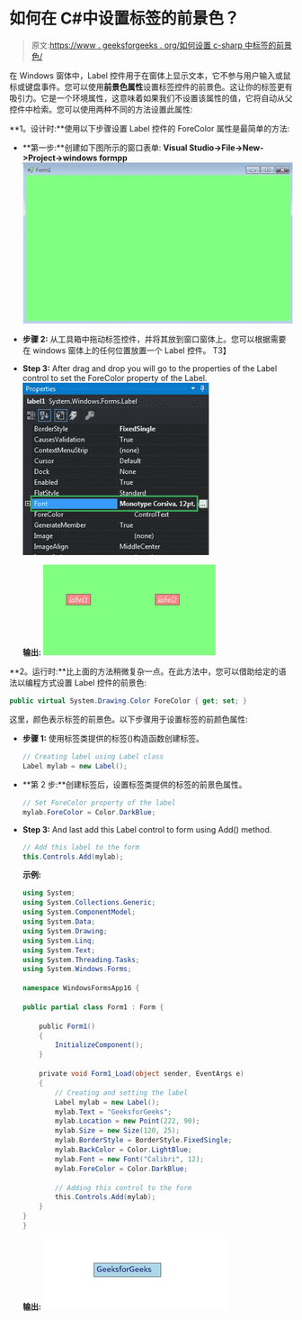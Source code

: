 # 如何在 C#中设置标签的前景色？

> 原文:[https://www . geeksforgeeks . org/如何设置 c-sharp 中标签的前景色/](https://www.geeksforgeeks.org/how-to-set-the-foreground-color-of-the-label-in-c-sharp/)

在 Windows 窗体中，Label 控件用于在窗体上显示文本，它不参与用户输入或鼠标或键盘事件。您可以使用**前景色属性**设置标签控件的前景色。这让你的标签更有吸引力。它是一个环境属性，这意味着如果我们不设置该属性的值，它将自动从父控件中检索。您可以使用两种不同的方法设置此属性:

**1。设计时:**使用以下步骤设置 Label 控件的 ForeColor 属性是最简单的方法:

*   **第一步:**创建如下图所示的窗口表单:
    **Visual Studio->File->New->Project->windows formpp**
    ![](img/f1d477c51402b2df11d7ed28eee617fe.png)
*   **步骤 2:** 从工具箱中拖动标签控件，并将其放到窗口窗体上。您可以根据需要在 windows 窗体上的任何位置放置一个 Label 控件。
    T3】
*   **Step 3:** After drag and drop you will go to the properties of the Label control to set the ForeColor property of the Label.
    ![](img/90572344e7ccaa734f09300d5492056e.png)

    **输出:**
    ![](img/aed58ad317c90ec30ceff7848172baa2.png)

**2。运行时:**比上面的方法稍微复杂一点。在此方法中，您可以借助给定的语法以编程方式设置 Label 控件的前景色:

```cs
public virtual System.Drawing.Color ForeColor { get; set; }
```

这里，颜色表示标签的前景色。以下步骤用于设置标签的前颜色属性:

*   **步骤 1:** 使用标签类提供的标签()构造函数创建标签。

    ```cs
    // Creating label using Label class
    Label mylab = new Label();

    ```

*   **第 2 步:**创建标签后，设置标签类提供的标签的前景色属性。

    ```cs
    // Set ForeColor property of the label
    mylab.ForeColor = Color.DarkBlue;

    ```

*   **Step 3:** And last add this Label control to form using Add() method.

    ```cs
    // Add this label to the form
    this.Controls.Add(mylab);

    ```

    **示例:**

    ```cs
    using System;
    using System.Collections.Generic;
    using System.ComponentModel;
    using System.Data;
    using System.Drawing;
    using System.Linq;
    using System.Text;
    using System.Threading.Tasks;
    using System.Windows.Forms;

    namespace WindowsFormsApp16 {

    public partial class Form1 : Form {

        public Form1()
        {
            InitializeComponent();
        }

        private void Form1_Load(object sender, EventArgs e)
        {
            // Creating and setting the label
            Label mylab = new Label();
            mylab.Text = "GeeksforGeeks";
            mylab.Location = new Point(222, 90);
            mylab.Size = new Size(120, 25);
            mylab.BorderStyle = BorderStyle.FixedSingle;
            mylab.BackColor = Color.LightBlue;
            mylab.Font = new Font("Calibri", 12);
            mylab.ForeColor = Color.DarkBlue;

            // Adding this control to the form
            this.Controls.Add(mylab);
        }
    }
    }
    ```

    **输出:**
    ![](img/41f6ef583670e07da45a137b19960f3c.png)